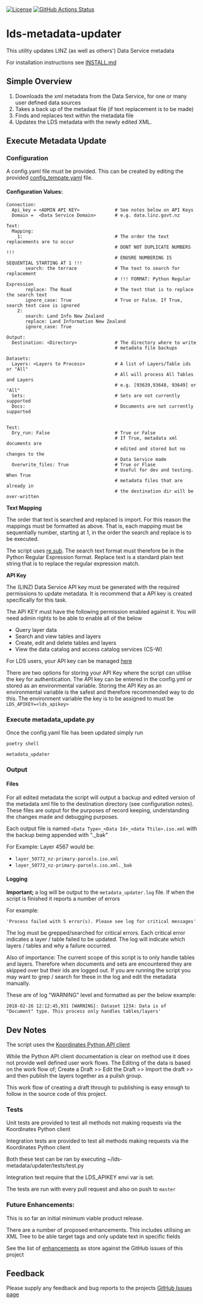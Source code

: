 [![License](https://img.shields.io/badge/License-BSD%203--Clause-blue.svg)](https://github.com/linz/lds-metadata-updater/LICENSE) 
[![GitHub Actions Status](https://github.com/linz/lds-metadata-updater/workflows/CI/badge.svg)](https://github.com/linz/lds-metadata-updater/actions)


# lds-metadata-updater


This utility updates LINZ (as well as others') Data Service metadata

For installation instructions see [INSTALL.md](metadata_updater/INSTALL.md)

## Simple Overview

1. Downloads the xml metadata from the Data Service, for one or many user defined
data sources
2. Takes a back up of the metadaat file (if text replacement is to be made)
3. Finds and replaces text within the metadata file 
4. Updates the LDS metadata with the newly edited XML.


## Execute Metadata Update

### Configuration
A config.yaml file must be provided. This can be created by editing the provided
[config_tempate.yaml](config_tempate.yaml) file. 


#### Configuration Values:

```
Connection:
  Api_key = <ADMIN API KEY>             # See notes below on API Keys
  Domain =  <Data Service Domain>       # e.g. data.linz.govt.nz

Text:
  Mapping:                               
    1:                                  # The order the text replacements are to occur
                                        # DONT NOT DUPLICATE NUMBERS !!!
                                        # ENUSRE NUMBERING IS SEQUENTIAL STARTING AT 1 !!!
       search: the terrace              # The text to search for replacement
                                        # !!! FORMAT: Python Regular Expression
       replace: The Road                # The text that is to replace the search text
       ignore_case: True                # True or False. If True, search text case is ignored 
    2: 
       search: Land Info New Zealand
       replace: Land Information New Zealand
       ignore_case: True     

Output:
  Destination: <Directory>              # The directory where to write 
                                        # metadata file backups

Datasets:
  Layers: <Layers to Process>           # A list of Layers/Table ids or "All"
                                        # All will process All Tables and Layers 
                                        # e.g. [93639,93648, 93649] or "All"
  Sets:                                 # Sets are not currently supported
  Docs:                                 # Documents are not currently supported 


Test:
  Dry_run: False                        # True or False
                                        # If True, metadata xml documents are
                                        # edited and stored but no changes to the
                                        # Data Service made 
  Overwrite_files: True                 # True or Flase
                                        # Useful for dev and testing. When True
                                        # metadata files that are already in 
                                        # the destination dir will be over-written
```
**Text Mapping**

The order that text is searched and replaced is import. For this reason the 
mappings must be formatted as above. That is, each mapping must be sequentially 
number, starting at 1, in the order the search and replace is to be executed.

The script uses [re.sub](https://docs.python.org/2/library/re.html#regular-expression-syntax). 
The search text format must therefore be in the Python Regular Expression format.
Replace text is a standard plain text string that is to replace the regular expression match. 

**API Key**

The (LINZ) Data Service API key must be generated with the required permissions 
to update metadata. It is recommend that a API key is created specifically for 
this task.

The API KEY must have the following permission enabled against it. You will 
need admin rights to be able to enable all of the below 
* Query layer data
* Search and view tables and layers
* Create, edit and delete tables and layers
* View the data catalog and access catalog services (CS-W)

For LDS users, your API key can be managed [here](https://data.linz.govt.nz/my/api/)

There are two options for storing your API Key where the script can utilise the key 
for authentication. The API key can be entered in the config.yml or stored as
an environmental variable. Storing the API Key as an environmental variable is 
the safest and therefore recommended way to do this. The environment variable 
the key is to be assigned to must be `LDS_APIKEY=<lds_apikey>` 



### Execute metadata_update.py
Once the config.yaml file has been updated simply run

```poetry shell```

```metadata_updater```

### Output

#### Files
For all edited metadata the script will output a backup and edited 
version of the metadata xml file to the destination directory 
(see configuration notes). These files are output for the purposes of 
record keeping, understanding the changes made and debugging purposes. 

Each output file is named `<Data Type>_<Data Id>_<data Ttile>.iso.xml` 
with the backup being appended with "._bak"

For Example:
Layer 4567 would be:
* `layer_50772_nz-primary-parcels.iso.xml`
* `layer_50772_nz-primary-parcels.iso.xml._bak`

#### Logging 
**Important;** a log will be output to the `metadata_updater.log` file. 
If when the script is finished it reports a number of errors 

For example:

```
'Process failed with 5 error(s). Please see log for critical messages'
```
The log must be grepped/searched for critical errors. Each critical error 
indicates a layer / table failed to be updated. The log will indicate which 
layers / tables and why a failure occurred.

Also of importance: The current scope of this script is to only handle tables
and layers. Therefore when documents and sets are encountered they are skipped
over but their ids are logged out. If you are running the script you may want 
to grep / search for these in the log and edit the metadata manually.

These are of log "WARNING" level and formatted as per the below example:


```
2018-02-26 12:12:45,931 [WARNING]: Dataset 1234: Data is of 
"Document" type. This process only handles tables/layers'

```


## Dev Notes
The script uses the 
[Koordinates Python API client](http://koordinates-python.readthedocs.io/en/stable/)

While the Python API client documentation is clear on method use it does not 
provide well defined user work flows. The Editing of the data is based on the 
work flow of; Create a Draft \>> Edit the Draft  \>> Import the draft \>> and 
then publish the layers together as a pulish group.

This work flow of creating a draft through to publishing is easy enough to
follow in the source code of this project. 

### Tests
Unit tests are provided to test all methods not making requests via the Koordinates
Python client

Integration tests are provided to test all methods making requests via the
Koordinates Python client

Both these test can be ran by executing ~/lds-metadata/updater/tests/test.py

Integration test require that the LDS_APIKEY envi var is set. 

The tests are run with every pull request and also on push to `master`

### Future Enhancements:
This is so far an initial minimum viable product release.

There are a number of proposed enhancements. This includes utilising an XML Tree 
to be able target tags and only update text in specific fields 

See the list of [enhancements](https://github.com/linz/lds-metadata-updater/issues) 
as store against the GitHub issues of this project

## Feedback
Please supply any feedback and bug reports to the projects
[GitHub Issues page](https://github.com/linz/lds-metadata-updater/issues)
